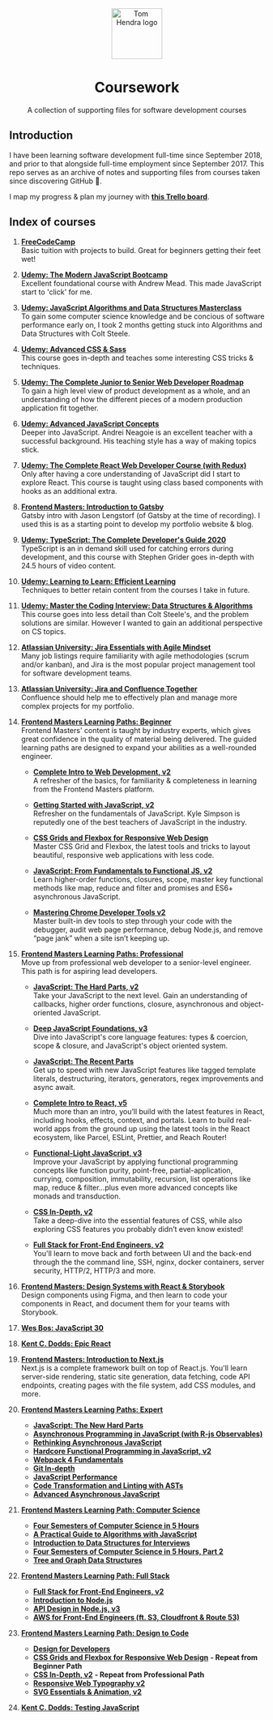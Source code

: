 <div align=center>
<img alt="Tom Hendra logo" src="https://res.cloudinary.com/tomhendra/image/upload/v1567091669/tomhendra-logo/tomhendra-logo-round-1024.png" width="100" />
<h1>Coursework</h1>
<p>A collection of supporting files for software development courses</p>
</div>

## Introduction

I have been learning software development full-time since September 2018, and prior to that alongside full-time employment since September 2017. This repo serves as an archive of notes and supporting files from courses taken since discovering GitHub 🙂.

I map my progress & plan my journey with **[this Trello board](https://trello.com/b/R1CVyI4S)**.

## Index of courses

1.  **[FreeCodeCamp](1-free-code-camp)**\
    Basic tuition with projects to build. Great for beginners getting their feet wet!

2.  **[Udemy: The Modern JavaScript Bootcamp](2-modern-javascript-bootcamp)**\
    Excellent foundational course with Andrew Mead. This made JavaScript start to 'click' for me.

3.  **[Udemy: JavaScript Algorithms and Data Structures Masterclass](3-algorithms-and-data-structures)**\
    To gain some computer science knowledge and be concious of software performance early on, I took 2 months getting stuck into Algorithms and Data Structures with Colt Steele.

4.  **[Udemy: Advanced CSS & Sass](4-advanced-css-and-sass)**\
    This course goes in-depth and teaches some interesting CSS tricks & techniques.

5.  **[Udemy: The Complete Junior to Senior Web Developer Roadmap](5-complete-junior-to-senior-web-developer)**\
    To gain a high level view of product development as a whole, and an understanding of how the different pieces of a modern production application fit together.

6.  **[Udemy: Advanced JavaScript Concepts](6-advanced-javascript-concepts)**\
    Deeper into JavaScript. Andrei Neagoie is an excellent teacher with a successful background. His teaching style has a way of making topics stick.

7.  **[Udemy: The Complete React Web Developer Course (with Redux)](7-complete-react-web-developer)**\
    Only after having a core understanding of JavaScript did I start to explore React. This course is taught using class based components with hooks as an additional extra.

8.  **[Frontend Masters: Introduction to Gatsby](8-gatsby-intro)**\
     Gatsby intro with Jason Lengstorf (of Gatsby at the time of recording). I used this is as a starting point to develop my portfolio website & blog.

9.  **[Udemy: TypeScript: The Complete Developer's Guide 2020](9-typescript-complete-developers-guide)**\
    TypeScript is an in demand skill used for catching errors during development, and this course with Stephen Grider goes in-depth with 24.5 hours of video content.

10. **[Udemy: Learning to Learn: Efficient Learning](10-learning-to-learn)**\
    Techniques to better retain content from the courses I take in future.

11. **[Udemy: Master the Coding Interview: Data Structures & Algorithms](11-master-the-coding-interview)**\
    This course goes into less detail than Colt Steele's, and the problem solutions are similar. However I wanted to gain an additional perspective on CS topics.

12. **[Atlassian University: Jira Essentials with Agile Mindset](12-jira-essentials-with-agile-mindset)**\
    Many job listings require familiarity with agile methodologies (scrum and/or kanban), and Jira is the most popular project management tool for software development teams.

13. **[Atlassian University: Jira and Confluence Together](13-jira-and-confluence-together)**\
    Confluence should help me to effectively plan and manage more complex projects for my portfolio.

14. **[Frontend Masters Learning Paths: Beginner](14-fem-beginner)**\
    Frontend Masters' content is taught by industry experts, which gives great confidence in the quality of material being delivered. The guided learning paths are designed to expand your abilities as a well-rounded engineer.

    - **[Complete Intro to Web Development, v2](14-fem-beginner/1-complete-intro-to-web-development-v2)**\
      A refresher of the basics, for familiarity & completeness in learning from the Frontend Masters platform.

    - **[Getting Started with JavaScript, v2](14-fem-beginner/2-getting-started-with-javascript-v2)**\
       Refresher on the fundamentals of JavaScript. Kyle Simpson is reputedly one of the best teachers of JavaScript in the industry.

    - **[CSS Grids and Flexbox for Responsive Web Design](14-fem-beginner/3-css-grids-and-flexbox-for-responsive-web-design)**\
       Master CSS Grid and Flexbox, the latest tools and tricks to layout beautiful, responsive web applications with less code.

    - **[JavaScript: From Fundamentals to Functional JS, v2](14-fem-beginner/4-javascript-from-fundamentals-to-functional-js-v2)**\
       Learn higher-order functions, closures, scope, master key functional methods like map, reduce and filter and promises and ES6+ asynchronous JavaScript.

    - **[Mastering Chrome Developer Tools v2](14-fem-beginner/5-mastering-chrome-developer-tools-v2)**\
       Master built-in dev tools to step through your code with the debugger, audit web page performance, debug Node.js, and remove “page jank” when a site isn’t keeping up.

15. **[Frontend Masters Learning Paths: Professional](15-fem-professional)**\
     Move up from professional web developer to a senior-level engineer. This path is for aspiring lead developers.

    - **[JavaScript: The Hard Parts, v2](15-fem-professional/1-javascript-the-hard-parts-v2)**\
       Take your JavaScript to the next level. Gain an understanding of callbacks, higher order functions, closure, asynchronous and object-oriented JavaScript.

    - **[Deep JavaScript Foundations, v3](15-fem-professional/2-deep-javascript-foundations-v3)**\
       Dive into JavaScript's core language features: types & coercion, scope & closure, and JavaScript's object oriented system.

    - **[JavaScript: The Recent Parts](15-fem-professional/3-javascript-the-recent-parts)**\
       Get up to speed with new JavaScript features like tagged template literals, destructuring, iterators, generators, regex improvements and async await.

    - **[Complete Intro to React, v5](15-fem-professional/4-complete-intro-to-react-v5)**\
       Much more than an intro, you’ll build with the latest features in React, including hooks, effects, context, and portals. Learn to build real-world apps from the ground up using the latest tools in the React ecosystem, like Parcel, ESLint, Prettier, and Reach Router!

    - **[Functional-Light JavaScript, v3](15-fem-professional/5-functional-light-javascript-v3)**\
       Improve your JavaScript by applying functional programming concepts like function purity, point-free, partial-application, currying, composition, immutability, recursion, list operations like map, reduce & filter...plus even more advanced concepts like monads and transduction.

    - **[CSS In-Depth, v2](15-fem-professional/)**\
      Take a deep-dive into the essential features of CSS, while also exploring CSS features you probably didn’t even know existed!

    - **[Full Stack for Front-End Engineers, v2](15-fem-professional/)**\
      You'll learn to move back and forth between UI and the back-end through the the command line, SSH, nginx, docker containers, server security, HTTP/2, HTTP/3 and more.

16. **[Frontend Masters: Design Systems with React & Storybook](16-design-systems-with-react-and-storybook)**\
     Design components using Figma, and then learn to code your components in React, and document them for your teams with Storybook.

17. **[Wes Bos: JavaScript 30]()**

18. **[Kent C. Dodds: Epic React]()**

19. **[Frontend Masters: Introduction to Next.js]()**\
    Next.js is a complete framework built on top of React.js. You'll learn server-side rendering, static site generation, data fetching, code API endpoints, creating pages with the file system, add CSS modules, and more.

20. **[Frontend Masters Learning Paths: Expert]()**

    - **[JavaScript: The New Hard Parts]()**
    - **[Asynchronous Programming in JavaScript (with R-js Observables)]()**
    - **[Rethinking Asynchronous JavaScript]()**
    - **[Hardcore Functional Programming in JavaScript, v2]()**
    - **[Webpack 4 Fundamentals]()**
    - **[Git In-depth]()**
    - **[JavaScript Performance]()**
    - **[Code Transformation and Linting with ASTs]()**
    - **[Advanced Asynchronous JavaScript]()**

21. **[Frontend Masters Learning Path: Computer Science]()**

    - **[Four Semesters of Computer Science in 5 Hours]()**
    - **[A Practical Guide to Algorithms with JavaScript]()**
    - **[Introduction to Data Structures for Interviews]()**
    - **[Four Semesters of Computer Science in 5 Hours, Part 2]()**
    - **[Tree and Graph Data Structures]()**

22. **[Frontend Masters Learning Path: Full Stack]()**

    - **[Full Stack for Front-End Engineers, v2]()**
    - **[Introduction to Node.js]()**
    - **[API Design in Node.js, v3]()**
    - **[AWS for Front-End Engineers (ft. S3, Cloudfront & Route 53)]()**

23. **[Frontend Masters Learning Path: Design to Code]()**

    - **[Design for Developers]()**
    - **[CSS Grids and Flexbox for Responsive Web Design]()** **- Repeat from Beginner Path**
    - **[CSS In-Depth, v2]()** **- Repeat from Professional Path**
    - **[Responsive Web Typography v2]()**
    - **[SVG Essentials & Animation, v2]()**

24. **[Kent C. Dodds: Testing JavaScript](https://testingjavascript.com)**
